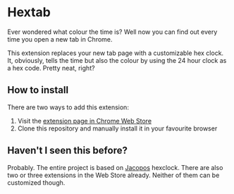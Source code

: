 # Hextab  
Ever wondered what colour the time is? Well now you can find out every time you open a new tab in Chrome.  

This extension replaces your new tab page with a customizable hex clock. It, obviously, tells the time but also the colour by using the 24 hour clock as a hex code. Pretty neat, right?

## How to install
There are two ways to add this extension:  
1. Visit the [extension page in Chrome Web Store](https://chrome.google.com/webstore/detail/hextab/empjoamnmbkhiajjchaokocjklffmnlb)  
2. Clone this repository and manually install it in your favourite browser

## Haven't I seen this before?
Probably. The entire project is based on [Jacopos](http://www.jacopocolo.com/) hexclock. There are also two or three extensions in the Web Store already. Neither of them can be customized though.  
